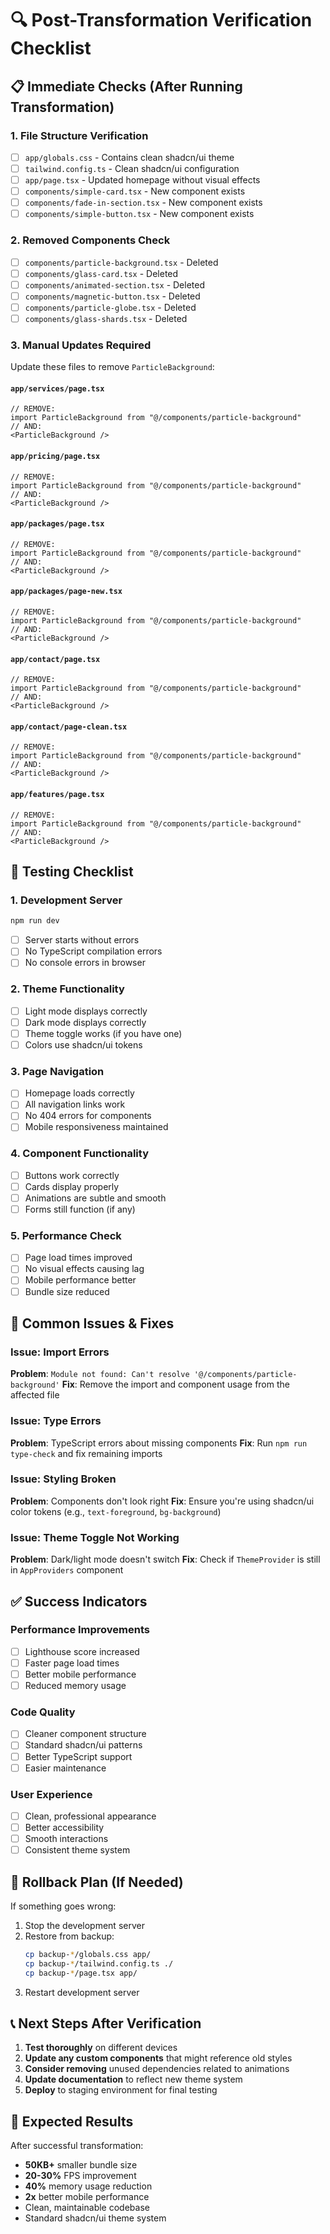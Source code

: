 # 🔍 Post-Transformation Verification Checklist

## 📋 Immediate Checks (After Running Transformation)

### 1. File Structure Verification
- [ ] `app/globals.css` - Contains clean shadcn/ui theme
- [ ] `tailwind.config.ts` - Clean shadcn/ui configuration
- [ ] `app/page.tsx` - Updated homepage without visual effects
- [ ] `components/simple-card.tsx` - New component exists
- [ ] `components/fade-in-section.tsx` - New component exists
- [ ] `components/simple-button.tsx` - New component exists

### 2. Removed Components Check
- [ ] `components/particle-background.tsx` - Deleted
- [ ] `components/glass-card.tsx` - Deleted
- [ ] `components/animated-section.tsx` - Deleted
- [ ] `components/magnetic-button.tsx` - Deleted
- [ ] `components/particle-globe.tsx` - Deleted
- [ ] `components/glass-shards.tsx` - Deleted

### 3. Manual Updates Required
Update these files to remove `ParticleBackground`:

#### `app/services/page.tsx`
```tsx
// REMOVE:
import ParticleBackground from "@/components/particle-background"
// AND:
<ParticleBackground />
```

#### `app/pricing/page.tsx`
```tsx
// REMOVE:
import ParticleBackground from "@/components/particle-background"
// AND:
<ParticleBackground />
```

#### `app/packages/page.tsx`
```tsx
// REMOVE:
import ParticleBackground from "@/components/particle-background"
// AND:
<ParticleBackground />
```

#### `app/packages/page-new.tsx`
```tsx
// REMOVE:
import ParticleBackground from "@/components/particle-background"
// AND:
<ParticleBackground />
```

#### `app/contact/page.tsx`
```tsx
// REMOVE:
import ParticleBackground from "@/components/particle-background"
// AND:
<ParticleBackground />
```

#### `app/contact/page-clean.tsx`
```tsx
// REMOVE:
import ParticleBackground from "@/components/particle-background"
// AND:
<ParticleBackground />
```

#### `app/features/page.tsx`
```tsx
// REMOVE:
import ParticleBackground from "@/components/particle-background"
// AND:
<ParticleBackground />
```

## 🧪 Testing Checklist

### 1. Development Server
```bash
npm run dev
```
- [ ] Server starts without errors
- [ ] No TypeScript compilation errors
- [ ] No console errors in browser

### 2. Theme Functionality
- [ ] Light mode displays correctly
- [ ] Dark mode displays correctly
- [ ] Theme toggle works (if you have one)
- [ ] Colors use shadcn/ui tokens

### 3. Page Navigation
- [ ] Homepage loads correctly
- [ ] All navigation links work
- [ ] No 404 errors for components
- [ ] Mobile responsiveness maintained

### 4. Component Functionality
- [ ] Buttons work correctly
- [ ] Cards display properly
- [ ] Animations are subtle and smooth
- [ ] Forms still function (if any)

### 5. Performance Check
- [ ] Page load times improved
- [ ] No visual effects causing lag
- [ ] Mobile performance better
- [ ] Bundle size reduced

## 🚨 Common Issues & Fixes

### Issue: Import Errors
**Problem**: `Module not found: Can't resolve '@/components/particle-background'`
**Fix**: Remove the import and component usage from the affected file

### Issue: Type Errors
**Problem**: TypeScript errors about missing components
**Fix**: Run `npm run type-check` and fix remaining imports

### Issue: Styling Broken
**Problem**: Components don't look right
**Fix**: Ensure you're using shadcn/ui color tokens (e.g., `text-foreground`, `bg-background`)

### Issue: Theme Toggle Not Working
**Problem**: Dark/light mode doesn't switch
**Fix**: Check if `ThemeProvider` is still in `AppProviders` component

## ✅ Success Indicators

### Performance Improvements
- [ ] Lighthouse score increased
- [ ] Faster page load times
- [ ] Better mobile performance
- [ ] Reduced memory usage

### Code Quality
- [ ] Cleaner component structure
- [ ] Standard shadcn/ui patterns
- [ ] Better TypeScript support
- [ ] Easier maintenance

### User Experience
- [ ] Clean, professional appearance
- [ ] Better accessibility
- [ ] Smooth interactions
- [ ] Consistent theme system

## 🔄 Rollback Plan (If Needed)

If something goes wrong:
1. Stop the development server
2. Restore from backup:
   ```bash
   cp backup-*/globals.css app/
   cp backup-*/tailwind.config.ts ./
   cp backup-*/page.tsx app/
   ```
3. Restart development server

## 📞 Next Steps After Verification

1. **Test thoroughly** on different devices
2. **Update any custom components** that might reference old styles
3. **Consider removing** unused dependencies related to animations
4. **Update documentation** to reflect new theme system
5. **Deploy** to staging environment for final testing

## 🎯 Expected Results

After successful transformation:
- **50KB+** smaller bundle size
- **20-30%** FPS improvement
- **40%** memory usage reduction
- **2x** better mobile performance
- Clean, maintainable codebase
- Standard shadcn/ui theme system
